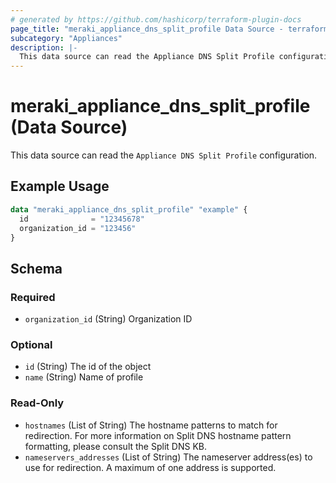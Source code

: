```yaml
---
# generated by https://github.com/hashicorp/terraform-plugin-docs
page_title: "meraki_appliance_dns_split_profile Data Source - terraform-provider-meraki"
subcategory: "Appliances"
description: |-
  This data source can read the Appliance DNS Split Profile configuration.
---
```


# meraki_appliance_dns_split_profile (Data Source)

This data source can read the `Appliance DNS Split Profile` configuration.

## Example Usage

```terraform
data "meraki_appliance_dns_split_profile" "example" {
  id              = "12345678"
  organization_id = "123456"
}
```

<!-- schema generated by tfplugindocs -->
## Schema

### Required

- `organization_id` (String) Organization ID

### Optional

- `id` (String) The id of the object
- `name` (String) Name of profile

### Read-Only

- `hostnames` (List of String) The hostname patterns to match for redirection. For more information on Split DNS hostname pattern formatting, please consult the Split DNS KB.
- `nameservers_addresses` (List of String) The nameserver address(es) to use for redirection. A maximum of one address is supported.
